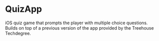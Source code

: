 # QuizApp
iOS quiz game that prompts the player with multiple choice questions. Builds on top of a previous version of the app provided by the Treehouse Techdegree. 
